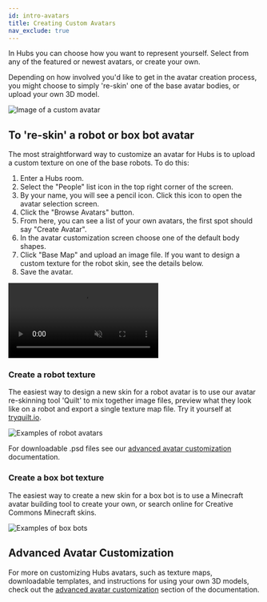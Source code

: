 ```yaml
---
id: intro-avatars
title: Creating Custom Avatars
nav_exclude: true
---
```


In Hubs you can choose how you want to represent yourself. Select from any of the featured or newest avatars, or create your own. 

Depending on how involved you'd like to get in the avatar creation process, you might choose to simply 're-skin' one of the base avatar bodies, or upload your own 3D model.

![Image of a custom avatar](img/intro-avatars-image-min.jpeg)

## To 're-skin' a robot or box bot avatar

The most straightforward way to customize an avatar for Hubs is to upload a custom texture on one of the base robots. To do this:

  1. Enter a Hubs room.
  2. Select the "People" list icon in the top right corner of the screen.
  3. By your name, you will see a pencil icon. Click this icon to open the avatar selection screen.
  4. Click the "Browse Avatars" button.
  5. From here, you can see a list of your own avatars, the first spot should say "Create Avatar".
  6. In the avatar customization screen choose one of the default body shapes.
  7. Click "Base Map" and upload an image file. If you want to design a custom texture for the robot skin, see the details below.
  8. Save the avatar.

<video autoplay loop muted controls >
  <source src="img/hubs-reskin-avatar.mp4" type="video/mp4">
  <img src="img/intro-custom-avatar.jpeg" alt="Screenshot of avatar customization screen">
  Your browser does not support HTML5 video.
</video>

### Create a robot texture

The easiest way to design a new skin for a robot avatar is to use our avatar re-skinning tool 'Quilt' to mix together image files, preview  what they look like on a robot and export a single texture map file. Try it yourself at [tryquilt.io](http://tryquilt.io/). 

![Examples of robot avatars](img/intro-hubs-tryquilt.jpeg)

For downloadable .psd files see our [advanced avatar customization](creators-advanced-avatar-customization.html) documentation.

### Create a box bot texture

The easiest way to create a new skin for a box bot is to use a Minecraft avatar building tool to create your own, or search online for Creative Commons Minecraft skins.

![Examples of box bots](img/box-bot-examples.jpeg)

## Advanced Avatar Customization

For more on customizing Hubs avatars, such as texture maps, downloadable templates, and instructions for using your own 3D models, check out the [advanced avatar customization](creators-advanced-avatar-customization.html) section of the documentation.
